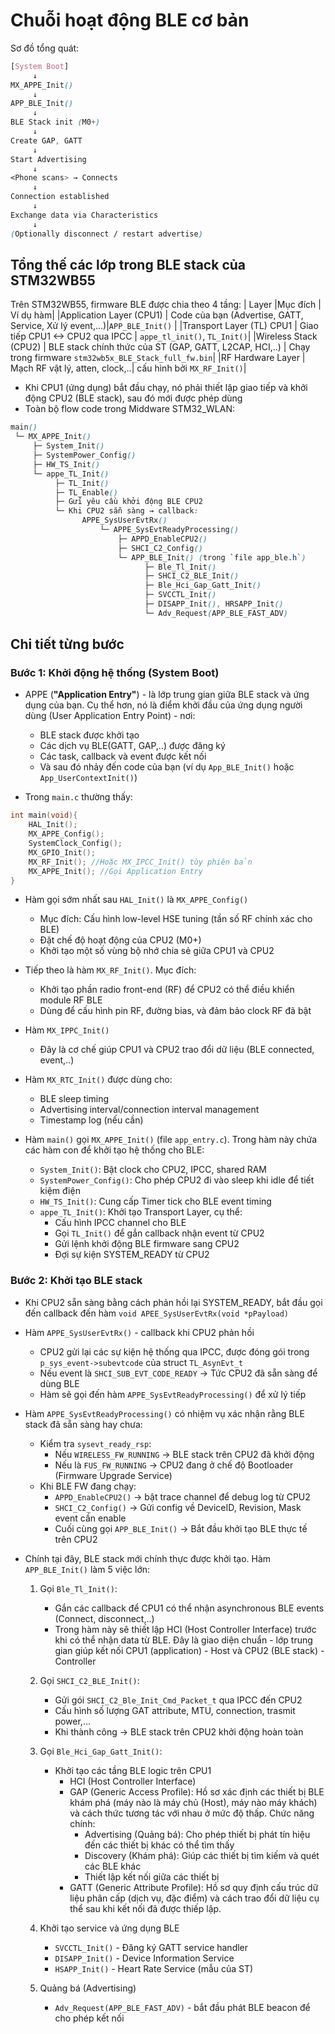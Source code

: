 # Chuỗi hoạt động BLE cơ bản # 
Sơ đồ tổng quát:
```scss
[System Boot]
     ↓
MX_APPE_Init()
     ↓
APP_BLE_Init()
     ↓
BLE Stack init (M0+)
     ↓
Create GAP, GATT
     ↓
Start Advertising
     ↓
<Phone scans> → Connects
     ↓
Connection established
     ↓
Exchange data via Characteristics
     ↓
(Optionally disconnect / restart advertise)
```

## Tổng thế các lớp trong BLE stack của STM32WB55
Trên STM32WB55, firmware BLE được chia theo 4 tầng:
| Layer |Mục đích | Ví dụ hàm|
|Application Layer (CPU1) | Code của bạn (Advertise, GATT, Service, Xử lý event,...)|`APP_BLE_Init()` |
|Transport Layer (TL) CPU1 | Giao tiếp CPU1 <-> CPU2 qua IPCC | `appe_tl_init()`, `TL_Init()`|
|Wireless Stack (CPU2) | BLE stack chính thức của ST (GAP, GATT, L2CAP, HCI,..) | Chạy trong firmware `stm32wb5x_BLE_Stack_full_fw.bin`|
|RF Hardware Layer | Mạch RF vật lý, atten, clock,..| cấu hình bởi `MX_RF_Init()`| 

- Khi CPU1 (ứng dụng) bắt đầu chạy, nó phải thiết lập giao tiếp và khởi động CPU2 (BLE stack), sau đó mới được phép dùng
- Toàn bộ flow code trong Middware STM32_WLAN:
```scss
main()
 └─ MX_APPE_Init()
     ├─ System_Init()
     ├─ SystemPower_Config()
     ├─ HW_TS_Init()
     └─ appe_TL_Init()
          ├─ TL_Init()
          ├─ TL_Enable()
          ├─ Gửi yêu cầu khởi động BLE CPU2
          └─ Khi CPU2 sẵn sàng → callback:
                APPE_SysUserEvtRx()
                    └─ APPE_SysEvtReadyProcessing()
                        ├─ APPD_EnableCPU2()
                        ├─ SHCI_C2_Config()
                        └─ APP_BLE_Init() (trong `file app_ble.h`)
                              ├─ Ble_Tl_Init()
                              ├─ SHCI_C2_BLE_Init()
                              ├─ Ble_Hci_Gap_Gatt_Init()
                              ├─ SVCCTL_Init()
                              ├─ DISAPP_Init(), HRSAPP_Init()
                              └─ Adv_Request(APP_BLE_FAST_ADV)
```

## Chi tiết từng bước
### Bước 1: Khởi động hệ thống (System Boot) 
- APPE (**"Application Entry"**) - là lớp trung gian giữa BLE stack và ứng dụng của bạn. Cụ thể hơn, nó là điểm khởi đầu của ứng dụng người dùng (User Application Entry Point) - nơi:
	- BLE stack được khởi tạo
	- Các dịch vụ BLE(GATT, GAP,..) được đăng ký
	- Các task, callback và event được kết nối
	- Và sau đó nhảy đến code của bạn (ví dụ `App_BLE_Init()` hoặc `App_UserContextInit()`)

- Trong `main.c` thường thấy:
```c
int main(void){
	HAL_Init();
	MX_APPE_Config();
	SystemClock_Config();
	MX_GPIO_Init();
	MX_RF_Init(); //Hoặc MX_IPCC_Init() tùy phiên bản
	MX_APPE_Init(); //Gọi Application Entry
}
```

- Hàm gọi sớm nhất sau `HAL_Init()` là `MX_APPE_Config()`
	- Mục đích: Cấu hình low-level HSE tuning (tần số RF chính xác cho BLE)
	- Đặt chế độ hoạt động của CPU2 (M0+)
	- Khởi tạo một số vùng bộ nhớ chia sẻ giữa CPU1 và CPU2
	
- Tiếp theo là hàm `MX_RF_Init()`. Mục đích:
	- Khởi tạo phần radio front-end (RF) để CPU2 có thể điều khiển module RF BLE
	- Dùng để cấu hình pin RF, đường bias, và đảm bảo clock RF đã bật
	
- Hàm `MX_IPPC_Init()` 
	- Đây là cơ chế giúp CPU1 và CPU2 trao đổi dữ liệu (BLE connected, event,..)
	
- Hàm `MX_RTC_Init()` được dùng cho: 
	- BLE sleep timing
	- Advertising interval/connection interval management 
	- Timestamp log (nếu cần) 
	
- Hàm `main()` gọi `MX_APPE_Init()` (file `app_entry.c`). Trong hàm này chứa các hàm con để khởi tạo hệ thống cho BLE:
	- `System_Init()`: Bật clock cho CPU2, IPCC, shared RAM
	- `SystemPower_Config()`: Cho phép CPU2 đi vào sleep khi idle để tiết kiệm điện 
	- `HW_TS_Init()`: Cung cấp Timer tick cho BLE event timing
	- `appe_TL_Init()`: Khởi tạo Transport Layer, cụ thể:
		- Cấu hình IPCC channel cho BLE 
		- Gọi `TL_Init()` để gắn callback nhận event từ CPU2
		- Gửi lệnh khởi động BLE firmware sang CPU2 
		- Đợi sự kiện SYSTEM_READY từ CPU2 


### Bước 2: Khởi tạo BLE stack 
- Khi CPU2 sẵn sàng bằng cách phản hồi lại SYSTEM_READY, bắt đầu gọi đến callback đến hàm `void APEE_SysUserEvtRx(void *pPayload)`
- Hàm `APPE_SysUserEvtRx()` - callback khi CPU2 phản hồi
	- CPU2 gửi lại các sự kiện hệ thống qua IPCC, được đóng gói trong `p_sys_event->subevtcode` của struct `TL_AsynEvt_t`
	- Nếu event là `SHCI_SUB_EVT_CODE_READY` -> Tức CPU2 đã sẵn sàng để dùng BLE
	- Hàm sẽ gọi đến hàm `APPE_SysEvtReadyProcessing()` để xử lý tiếp
	
- Hàm `APPE_SysEvtReadyProcessing()` có nhiệm vụ xác nhận rằng BLE stack đã sẵn sàng hay chưa:
	- Kiểm tra `sysevt_ready_rsp`:
		- Nếu `WIRELESS_FW_RUNNING` -> BLE stack trên CPU2 đã khởi động
		- Nếu là `FUS_FW_RUNNING` -> CPU2 đang ở chế độ Bootloader (Firmware Upgrade Service)
	- Khi BLE FW đang chạy: 
		- `APPD_EnableCPU2()` -> bật trace channel để debug log từ CPU2
		- `SHCI_C2_Config()` -> Gửi config về DeviceID, Revision, Mask event cần enable 
		- Cuối cùng gọi `APP_BLE_Init()` -> Bắt đầu khởi tạo BLE thực tế trên CPU2

- Chính tại đây, BLE stack mới chính thực được khởi tạo. Hàm `APP_BLE_Init()` làm 5 việc lớn:
	1. Gọi `Ble_Tl_Init()`:
		- Gắn các callback để CPU1 có thể nhận asynchronous BLE events (Connect, disconnect,..)
		- Trong hàm này sẽ thiết lập HCI (Host Controller Interface) trước khi có thể nhận data từ BLE. Đây là giao diện chuẩn - lớp trung gian giúp kết nối CPU1 (application) - Host và CPU2 (BLE stack) - Controller
		
	2. Gọi `SHCI_C2_BLE_Init()`:
		- Gửi gói `SHCI_C2_Ble_Init_Cmd_Packet_t` qua IPCC đến CPU2
		- Cấu hình số lượng GAT attribute, MTU, connection, trasmit power,...
		- Khi thành công -> BLE stack trên CPU2 khởi động hoàn toàn
		
	3. Gọi `Ble_Hci_Gap_Gatt_Init()`:
		- Khởi tạo các tầng BLE logic trên CPU1
			- HCI (Host Controller Interface)
			- GAP (Generic Access Profile): Hồ sơ xác định các thiết bị BLE khám phá (máy nào là máy chủ (Host), máy nào máy khách) và cách thức tương tác với nhau ở mức độ thấp. Chức năng chính:
				- Advertising (Quảng bá): Cho phép thiết bị phát tín hiệu đến các thiết bị khác có thể tìm thấy
				- Discovery (Khám phá): Giúp các thiết bị tìm kiếm và quét các BLE khác
				- Thiết lập kết nối giữa các thiết bị	 
			- GATT (Generic Attribute Profile): Hồ sơ quy định cấu trúc dữ liệu phân cấp (dịch vụ, đặc điểm) và cách trao đổi dữ liệu cụ thể sau khi kết nối đã được thiếp lập. 
			
	4. Khởi tạo service và ứng dụng BLE 
		- `SVCCTL_Init()` - Đăng ký GATT service handler
		- `DISAPP_Init()` - Device Information Service
		- `HSAPP_Init()` - Heart Rate Service (mẫu của ST)
	
	5. Quảng bá (Advertising)
		- `Adv_Request(APP_BLE_FAST_ADV)` - bắt đầu phát BLE beacon để cho phép kết nối